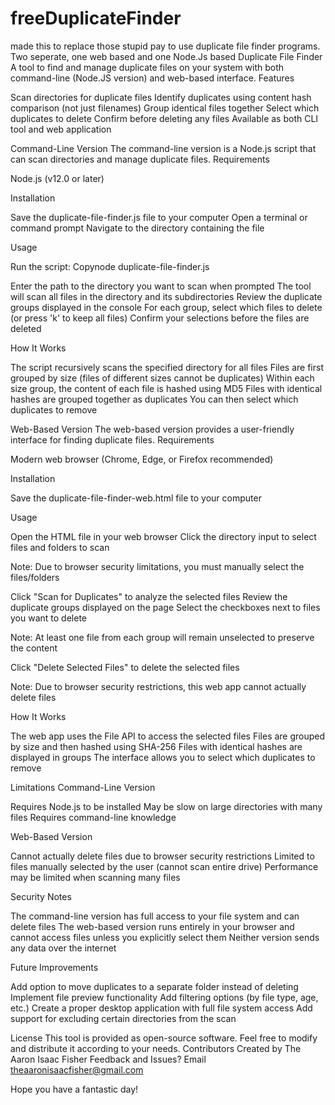 # freeDuplicateFinder
made this to replace those stupid pay to use duplicate file finder programs. Two seperate, one web based and one Node.Js based 
Duplicate File Finder
A tool to find and manage duplicate files on your system with both command-line (Node.JS version) and web-based interface.
Features

Scan directories for duplicate files
Identify duplicates using content hash comparison (not just filenames)
Group identical files together
Select which duplicates to delete
Confirm before deleting any files
Available as both CLI tool and web application

Command-Line Version
The command-line version is a Node.js script that can scan directories and manage duplicate files.
Requirements

Node.js (v12.0 or later)

Installation

Save the duplicate-file-finder.js file to your computer
Open a terminal or command prompt
Navigate to the directory containing the file

Usage

Run the script:
Copynode duplicate-file-finder.js

Enter the path to the directory you want to scan when prompted
The tool will scan all files in the directory and its subdirectories
Review the duplicate groups displayed in the console
For each group, select which files to delete (or press 'k' to keep all files)
Confirm your selections before the files are deleted

How It Works

The script recursively scans the specified directory for all files
Files are first grouped by size (files of different sizes cannot be duplicates)
Within each size group, the content of each file is hashed using MD5
Files with identical hashes are grouped together as duplicates
You can then select which duplicates to remove

Web-Based Version
The web-based version provides a user-friendly interface for finding duplicate files.
Requirements

Modern web browser (Chrome, Edge, or Firefox recommended)

Installation

Save the duplicate-file-finder-web.html file to your computer

Usage

Open the HTML file in your web browser
Click the directory input to select files and folders to scan

Note: Due to browser security limitations, you must manually select the files/folders


Click "Scan for Duplicates" to analyze the selected files
Review the duplicate groups displayed on the page
Select the checkboxes next to files you want to delete

Note: At least one file from each group will remain unselected to preserve the content


Click "Delete Selected Files" to delete the selected files

Note: Due to browser security restrictions, this web app cannot actually delete files



How It Works

The web app uses the File API to access the selected files
Files are grouped by size and then hashed using SHA-256
Files with identical hashes are displayed in groups
The interface allows you to select which duplicates to remove

Limitations
Command-Line Version

Requires Node.js to be installed
May be slow on large directories with many files
Requires command-line knowledge

Web-Based Version

Cannot actually delete files due to browser security restrictions
Limited to files manually selected by the user (cannot scan entire drive)
Performance may be limited when scanning many files

Security Notes

The command-line version has full access to your file system and can delete files
The web-based version runs entirely in your browser and cannot access files unless you explicitly select them
Neither version sends any data over the internet

Future Improvements

Add option to move duplicates to a separate folder instead of deleting
Implement file preview functionality
Add filtering options (by file type, age, etc.)
Create a proper desktop application with full file system access
Add support for excluding certain directories from the scan

License
This tool is provided as open-source software. Feel free to modify and distribute it according to your needs.
Contributors
Created by The Aaron Isaac Fisher
Feedback and Issues? Email theaaronisaacfisher@gmail.com

Hope you have a fantastic day! 
